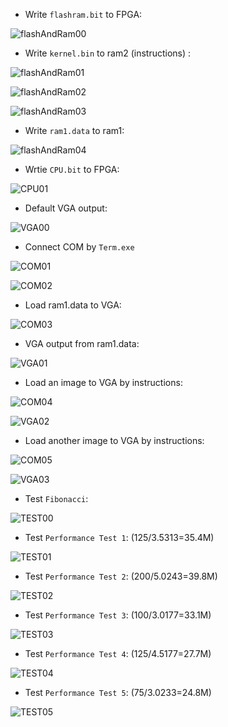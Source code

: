 + Write `flashram.bit` to FPGA:

![flashAndRam00](flashAndRam00.JPG)

+ Write `kernel.bin` to ram2 (instructions) :

![flashAndRam01](flashAndRam01.JPG)

![flashAndRam02](flashAndRam02.JPG)

![flashAndRam03](flashAndRam03.JPG)

+ Write `ram1.data` to ram1:

![flashAndRam04](flashAndRam04.JPG)

+ Wrtie `CPU.bit` to FPGA:

![CPU01](CPU01.JPG)

+ Default VGA output:

![VGA00](VGA00.jpeg)

+ Connect COM by `Term.exe`

![COM01](COM01.JPG)

![COM02](COM02.JPG)

+ Load ram1.data to VGA:

![COM03](COM03.JPG)

+ VGA output from ram1.data:

![VGA01](VGA01.jpeg)

+ Load an image to VGA by instructions:

![COM04](COM04.JPG)

![VGA02](VGA02.jpeg)

+ Load another image to VGA by instructions:

![COM05](COM05.JPG)

![VGA03](VGA03.jpeg)

+ Test `Fibonacci`:

![TEST00](TEST00.JPG)

+ Test `Performance Test 1`: (125/3.5313=35.4M)

![TEST01](TEST01.JPG)

+ Test `Performance Test 2`: (200/5.0243=39.8M)

![TEST02](TEST02.JPG)

+ Test `Performance Test 3`: (100/3.0177=33.1M)

![TEST03](TEST03.JPG)

+ Test `Performance Test 4`: (125/4.5177=27.7M)

![TEST04](TEST04.JPG)

+ Test `Performance Test 5`: (75/3.0233=24.8M)

![TEST05](TEST05.JPG)